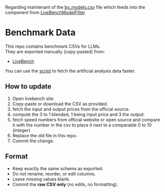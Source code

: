 Regarding maintenant of the [by_models.csv](\static\data\by_models.csv) file which feeds into the component from [LiveBenchModelFilter](\components\react-components\livebench-model-filter.js)

# Benchmark Data

This repo contains benchmark CSVs for LLMs.  
They are exported manually (copy-pasted) from:

- [LiveBench](https://livebench.ai/#/)

You can use the [script](\static\data\script\Clean_and_Extend_getlivebench_data.ipynb) to fetch the artificial analysis data faster.

## How to update

1. Open livebench site.
2. Copy-paste or download the CSV as provided.
3. fetch the input and output prices from the official source.
4. compute the 3 to 1 blended, 1 being input price and 3 the output.
5. fetch speed numbers from official website or open source and compare it with the number in the csv to place it next to a comparable 0 to 10 (integer)
6. Replace the old file in this repo.
7. Commit the change.

## Format

- Keep exactly the same schema as exported.
- Do not rename, reorder, or edit columns.
- Leave missing values blank.
- Commit the **raw CSV only** (no edits, no formatting).
